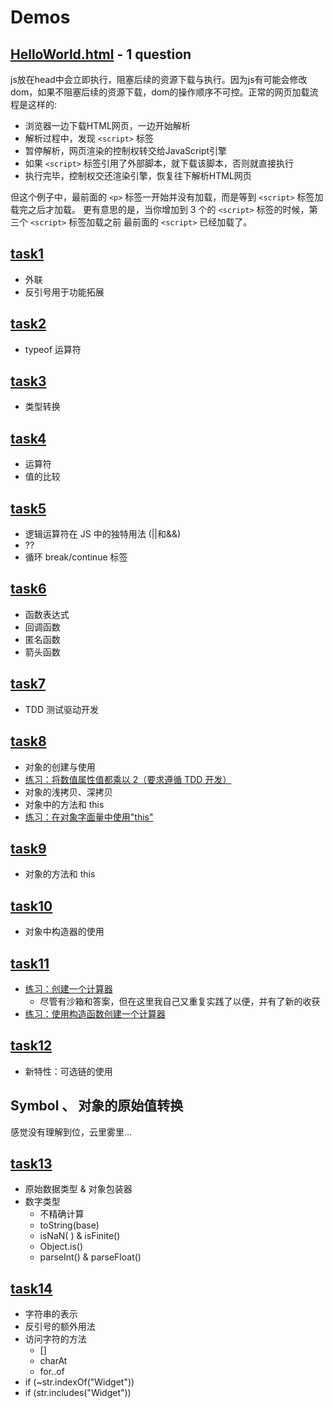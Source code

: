 # Demos

## [HelloWorld.html](HelloWorld.html) - 1 question

js放在head中会立即执行，阻塞后续的资源下载与执行。因为js有可能会修改dom，如果不阻塞后续的资源下载，dom的操作顺序不可控。正常的网页加载流程是这样的:

- 浏览器一边下载HTML网页，一边开始解析
- 解析过程中，发现 `<script>` 标签
- 暂停解析，网页渲染的控制权转交给JavaScript引擎
- 如果 `<script>` 标签引用了外部脚本，就下载该脚本，否则就直接执行
- 执行完毕，控制权交还渲染引擎，恢复往下解析HTML网页
  
但这个例子中，最前面的 `<p>` 标签一开始并没有加载，而是等到 `<script>` 标签加载完之后才加载。
更有意思的是，当你增加到 3 个的 `<script>` 标签的时候，第三个 `<script>` 标签加载之前 最前面的 `<script>` 已经加载了。

## [task1](task1.html)

- 外联
- 反引号用于功能拓展

## [task2](task2.html)

- typeof 运算符

## [task3](task3.js)

- 类型转换

## [task4](task4.js)

- 运算符
- 值的比较

## [task5](task5.js)

- 逻辑运算符在 JS 中的独特用法 (||和&&)
- ??
- 循环 break/continue 标签

## [task6](task6.js)

- 函数表达式
- 回调函数
- 匿名函数
- 箭头函数

## [task7](task7.html)

- TDD 测试驱动开发

## [task8](task8.js)

- 对象的创建与使用
- [练习：将数值属性值都乘以 2（要求遵循 TDD 开发）](https://zh.javascript.info/task/multiply-numeric)
- 对象的浅拷贝、深拷贝
- 对象中的方法和 this
- [练习：在对象字面量中使用"this"](https://zh.javascript.info/task/object-property-this)

## [task9](task9.js)

- 对象的方法和 this

## [task10](task11.html)

- 对象中构造器的使用

## [task11](task11.html)

- [练习：创建一个计算器](https://zh.javascript.info/task/calculator)
  - 尽管有沙箱和答案，但在这里我自己又重复实践了以便，并有了新的收获
- [练习：使用构造函数创建一个计算器](https://zh.javascript.info/constructor-new)

## [task12](task12.js)

- 新特性：可选链的使用

## Symbol 、 对象的原始值转换

感觉没有理解到位，云里雾里...

## [task13](task13.js)

- 原始数据类型 & 对象包装器
- 数字类型
  - 不精确计算
  - toString(base)
  - isNaN( ) & isFinite()
  - Object.is()
  - parseInt() & parseFloat()

## [task14](task14.js)

- 字符串的表示
- 反引号的额外用法
- 访问字符的方法
  - []
  - charAt
  - for..of
- if (~str.indexOf("Widget"))
- if (str.includes("Widget"))
